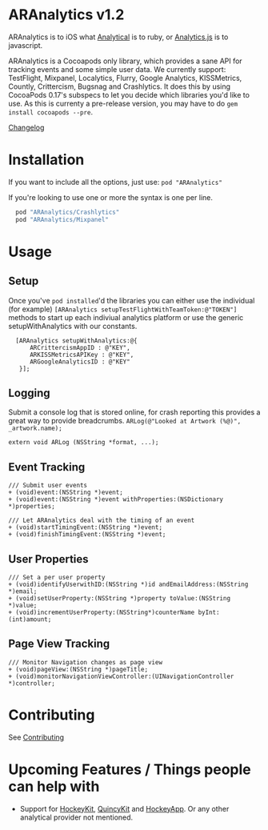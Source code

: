 ARAnalytics v1.2
================

ARAnalytics is to iOS what [Analytical](https://github.com/jkrall/analytical) is to ruby, or [Analytics.js](http://segmentio.github.com/analytics.js/) is to javascript.

ARAnalytics is a Cocoapods only library, which provides a sane API for tracking events and some simple user data. We currently support: TestFlight, Mixpanel, Localytics, Flurry, Google Analytics, KISSMetrics, Countly, Crittercism, Bugsnag and Crashlytics. It does this by using CocoaPods 0.17's subspecs to let you decide which libraries you'd like to use. As this is currenty a pre-release version, you may have to do `gem install cocoapods --pre`.

[Changelog](https://github.com/orta/ARAnalytics/blob/master/CHANGELOG.md)

Installation
=====
If you want to include all the options, just use: `pod "ARAnalytics"`

If you're looking to use one or more the syntax is one per line.

``` ruby
  pod "ARAnalytics/Crashlytics"
  pod "ARAnalytics/Mixpanel"
```

Usage
=====

Setup
----

Once you've `pod installed`'d the libraries you can either use the individual (for example) `[ARAnalytics setupTestFlightWithTeamToken:@"TOKEN"]` methods to start up each indiviual analytics platform or use the generic setupWithAnalytics with our constants.

``` objc
  [ARAnalytics setupWithAnalytics:@{
      ARCrittercismAppID : @"KEY",
      ARKISSMetricsAPIKey : @"KEY",
      ARGoogleAnalyticsID : @"KEY"
   }];
```

Logging
----
Submit a console log that is stored online, for crash reporting this provides a great way to provide breadcrumbs. `ARLog(@"Looked at Artwork (%@)", _artwork.name);`

``` objc
extern void ARLog (NSString *format, ...);
```

Event Tracking
----
``` objc
/// Submit user events
+ (void)event:(NSString *)event;
+ (void)event:(NSString *)event withProperties:(NSDictionary *)properties;

/// Let ARAnalytics deal with the timing of an event
+ (void)startTimingEvent:(NSString *)event;
+ (void)finishTimingEvent:(NSString *)event;
```

User Properties
----
``` objc
/// Set a per user property
+ (void)identifyUserwithID:(NSString *)id andEmailAddress:(NSString *)email;
+ (void)setUserProperty:(NSString *)property toValue:(NSString *)value;
+ (void)incrementUserProperty:(NSString*)counterName byInt:(int)amount;
```

Page View Tracking
----
``` objc
/// Monitor Navigation changes as page view
+ (void)pageView:(NSString *)pageTitle;
+ (void)monitorNavigationViewController:(UINavigationController *)controller;
```

Contributing
====
See [Contributing](https://github.com/orta/ARAnalytics/blob/master/CONTRIBUTING.md)

Upcoming Features / Things people can help with
=====

* Support for [HockeyKit](https://github.com/TheRealKerni/HockeyKit),  [QuincyKit](https://github.com/TheRealKerni/QuincyKit) and [HockeyApp](http://hockeyapp.net). Or any other analytical provider not mentioned.